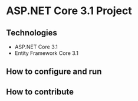 # ASP.NET Core 3.1 Project
## Technologies
- ASP.NET Core 3.1
- Entity Framework Core 3.1
## How to configure and run
## How to contribute